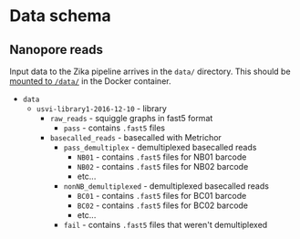 # Data schema

## Nanopore reads

Input data to the Zika pipeline arrives in the `data/` directory. This should be [mounted to `/data/`](https://github.com/zibraproject/zika-pipeline/blob/master/docker-notes.md#data) in the Docker container.

  - `data`
    - `usvi-library1-2016-12-10` - library
      - `raw_reads` - squiggle graphs in fast5 format
        - `pass` - contains `.fast5` files
      - `basecalled_reads` - basecalled with Metrichor
        - `pass_demultiplex` - demultiplexed basecalled reads
          - `NB01` - contains `.fast5` files for NB01 barcode
          - `NB02` - contains `.fast5` files for NB02 barcode
          - etc...
        - `nonNB_demultiplexed` - demultiplexed basecalled reads
          - `BC01` - contains `.fast5` files for BC01 barcode
          - `BC02` - contains `.fast5` files for BC02 barcode
          - etc...        
        - `fail` - contains `.fast5` files that weren't demultiplexed
